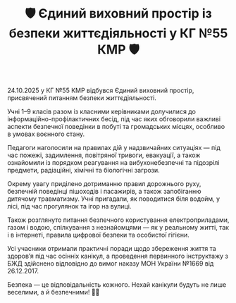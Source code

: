 ﻿---
title: 🛡 Єдиний виховний простір із безпеки життєдіяльності у КГ №55 КМР 🛡
---

24.10.2025 у КГ №55 КМР відбувся Єдиний виховний простір, присвячений питанням безпеки життєдіяльності. 

Учні 1–9 класів разом із класними керівниками долучилися до інформаційно-профілактичних бесід, під час яких обговорили важливі аспекти безпечної поведінки в побуті та громадських місцях, особливо в умовах воєнного стану.

Педагоги наголосили на правилах дій у надзвичайних ситуаціях — під час пожежі, задимлення, повітряної тривоги, евакуації, а також ознайомили із порядком реагування на вибухонебезпечні та підозрілі предмети, радіаційні, хімічні та біологічні загрози.

Окрему увагу приділено дотриманню правил дорожнього руху, безпечній поведінці пішоходів і пасажирів, а також запобіганню дитячому травматизму. Учні пригадали, як поводитися біля водойм, у лісі, під час прогулянок та ігор на вулиці.

Також розглянуто питання безпечного користування електроприладами, газом і водою, спілкування з незнайомцями — як у реальному житті, так і в інтернеті, правила цифрової безпеки та особистої гігієни.

Усі учасники отримали практичні поради щодо збереження життя та здоров’я під час осінніх канікул, а проведення первинного інструктажу з БЖД здійснено відповідно до вимог наказу МОН України №1669 від 26.12.2017.

Безпека — це відповідальність кожного. Нехай канікули будуть не лише веселими, а й безпечними! 🚦🍂

<slideshow />